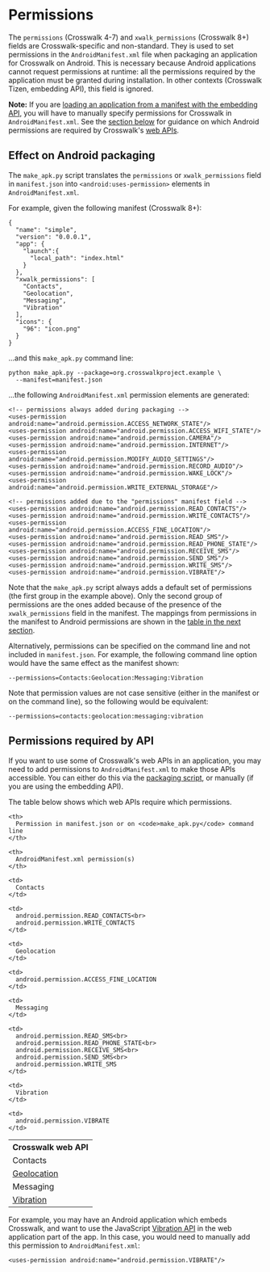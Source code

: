 # Permissions

The `permissions` (Crosswalk 4-7) and `xwalk_permissions` (Crosswalk 8+) fields are Crosswalk-specific and non-standard. They is used to set permissions in the `AndroidManifest.xml` file when packaging an application for Crosswalk on Android. This is necessary because Android applications cannot request permissions at runtime: all the permissions required by the application must be granted during installation. In other contexts (Crosswalk Tizen, embedding API), this field is ignored.

**Note:** If you are [loading an application from a manifest with the embedding API](#documentation/manifest/using_the_manifest/Load-an-application-into-an-embedded-Crosswalk), you will have to manually specify permissions for Crosswalk in `AndroidManifest.xml`. See the [section below](#Permissions-required-by-API) for guidance on which Android permissions are required by Crosswalk's [web APIs](#documentation/apis/web_apis).

## Effect on Android packaging

The `make_apk.py` script translates the `permissions` or `xwalk_permissions` field in `manifest.json` into `<android:uses-permission>` elements in `AndroidManifest.xml`.

For example, given the following manifest (Crosswalk 8+):

    {
      "name": "simple",
      "version": "0.0.0.1",
      "app": {
        "launch":{
          "local_path": "index.html"
        }
      },
      "xwalk_permissions": [
        "Contacts",
        "Geolocation",
        "Messaging",
        "Vibration"
      ],
      "icons": {
        "96": "icon.png"
      }
    }

...and this `make_apk.py` command line:

    python make_apk.py --package=org.crosswalkproject.example \
      --manifest=manifest.json

...the following `AndroidManifest.xml` permission elements are generated:

    <!-- permissions always added during packaging -->
    <uses-permission android:name="android.permission.ACCESS_NETWORK_STATE"/>
    <uses-permission android:name="android.permission.ACCESS_WIFI_STATE"/>
    <uses-permission android:name="android.permission.CAMERA"/>
    <uses-permission android:name="android.permission.INTERNET"/>
    <uses-permission android:name="android.permission.MODIFY_AUDIO_SETTINGS"/>
    <uses-permission android:name="android.permission.RECORD_AUDIO"/>
    <uses-permission android:name="android.permission.WAKE_LOCK"/>
    <uses-permission android:name="android.permission.WRITE_EXTERNAL_STORAGE"/>

    <!-- permissions added due to the "permissions" manifest field -->
    <uses-permission android:name="android.permission.READ_CONTACTS"/>
    <uses-permission android:name="android.permission.WRITE_CONTACTS"/>
    <uses-permission android:name="android.permission.ACCESS_FINE_LOCATION"/>
    <uses-permission android:name="android.permission.READ_SMS"/>
    <uses-permission android:name="android.permission.READ_PHONE_STATE"/>
    <uses-permission android:name="android.permission.RECEIVE_SMS"/>
    <uses-permission android:name="android.permission.SEND_SMS"/>
    <uses-permission android:name="android.permission.WRITE_SMS"/>
    <uses-permission android:name="android.permission.VIBRATE"/>

Note that the `make_apk.py` script always adds a default set of permissions (the first group in the example above). Only the second group of permissions are the ones added because of the presence of the `xwalk_permissions` field in the manifest. The mappings from permissions in the manifest to Android permissions are shown in the [table in the next section](#Permissions-required-by-API).

Alternatively, permissions can be specified on the command line and not included in `manifest.json`. For example, the following command line option would have the same effect as the manifest shown:

    --permissions=Contacts:Geolocation:Messaging:Vibration

Note that permission values are not case sensitive (either in the manifest or on the command line), so the following would be equivalent:

    --permissions=contacts:geolocation:messaging:vibration

## Permissions required by API

If you want to use some of Crosswalk's web APIs in an application, you may need to add permissions to `AndroidManifest.xml` to make those APIs accessible. You can either do this via the [packaging script](#documentation/getting_started/run_on_android), or manually (if you are using the embedding API).

The table below shows which web APIs require which permissions.

<table>
  <tr>
    <th>
      Crosswalk web API
    </th>

    <th>
      Permission in manifest.json or on <code>make_apk.py</code> command line
    </th>

    <th>
      AndroidManifest.xml permission(s)
    </th>
  </tr>

  <tr>
    <td>
      Contacts
    </td>

    <td>
      Contacts
    </td>

    <td>
      android.permission.READ_CONTACTS<br>
      android.permission.WRITE_CONTACTS
    </td>
  </tr>

  <tr>
    <td>
      <a href="http://www.w3.org/TR/geolocation-API/">Geolocation</a>
    </td>

    <td>
      Geolocation
    </td>

    <td>
      android.permission.ACCESS_FINE_LOCATION
    </td>
  </tr>

  <tr>
    <td>
      Messaging
    </td>

    <td>
      Messaging
    </td>

    <td>
      android.permission.READ_SMS<br>
      android.permission.READ_PHONE_STATE<br>
      android.permission.RECEIVE_SMS<br>
      android.permission.SEND_SMS<br>
      android.permission.WRITE_SMS
    </td>
  </tr>

  <tr>
    <td>
      <a href="http://www.w3.org/TR/vibration/">Vibration</a>
    </td>

    <td>
      Vibration
    </td>

    <td>
      android.permission.VIBRATE
    </td>
  </tr>
</table>

For example, you may have an Android application which embeds Crosswalk, and want to use the JavaScript [Vibration API](http://www.w3.org/TR/vibration/) in the web application part of the app. In this case, you would need to manually add this permission to `AndroidManifest.xml`:

    <uses-permission android:name="android.permission.VIBRATE"/>
